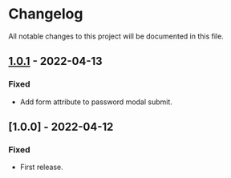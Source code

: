 # Changelog

All notable changes to this project will be documented in this file.

## [1.0.1] - 2022-04-13
### Fixed
- Add form attribute to password modal submit.

## [1.0.0] - 2022-04-12
### Fixed
- First release.

[1.0.1]: https://github.com/takuya-motoshima/pdf-live/compare/v1.0.0...v1.0.1